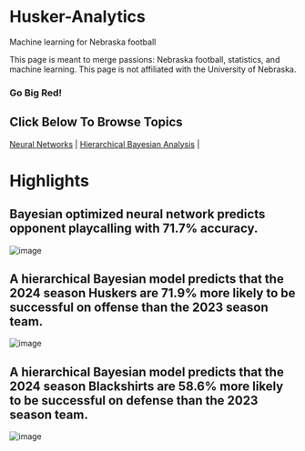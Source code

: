 # Husker-Analytics
Machine learning for Nebraska football

This page is meant to merge passions: Nebraska football, statistics, and machine learning. This page is not affiliated with the University of Nebraska.

### Go Big Red!

## Click Below To Browse Topics

[Neural Networks](NeuralNet.md) | [Hierarchical Bayesian Analysis](HierarchicalBayes.md) |    

# Highlights

## Bayesian optimized neural network predicts opponent playcalling with 71.7% accuracy.
![image](https://github.com/user-attachments/assets/8f6dc492-b99a-4d89-a4e2-a7d1961d4c95)


## A hierarchical Bayesian model predicts that the 2024 season Huskers are 71.9% more likely to be successful on offense than the 2023 season team.

![image](https://github.com/user-attachments/assets/4c2a0d99-4459-4ccb-b9aa-0bcba53a8de4)

## A hierarchical Bayesian model predicts that the 2024 season Blackshirts are 58.6% more likely to be successful on defense than the 2023 season team.

![image](https://github.com/user-attachments/assets/e813d1d5-3bca-4d31-af45-e79f401f802c)
